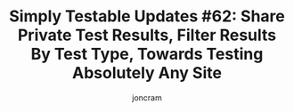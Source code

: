 ---
layout: default
title: "Simply Testable Updates #62: Share Private Test Results, Filter Results By Test Type, Towards Testing Absolutely Any Site"
author: joncram
continue_reading: false
newsletter:
    issue_number: 62nd
    url: https://us5.campaign-archive2.com/?u=ac75e33d993d2b502e333ddd0&amp;id=7cec00734e
    highlights:
        - share private test results
        - filtering results by test type
        - working towards testing absolutely any site
    closing_sentence: Expect the next newsletter a week from now on October 30.
---